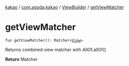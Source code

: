 [kakao](../../index.md) / [com.agoda.kakao](../index.md) / [ViewBuilder](index.md) / [getViewMatcher](.)

# getViewMatcher

`fun getViewMatcher(): Matcher<`[`View`](https://developer.android.com/reference/android/view/View.html)`>`

Returns combined view matcher with AllOf.allOf()

**Return**
Matcher


